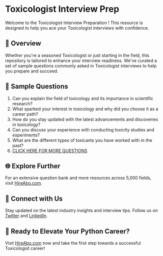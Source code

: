 # Toxicologist Interview Prep

Welcome to the Toxicologist Interview Preparation ! This resource is designed to help you ace your Toxicologist interviews with confidence.

## 🚀 Overview

Whether you're a seasoned Toxicologist or just starting in the field, this repository is tailored to enhance your interview readiness. We've curated a set of sample questions commonly asked in Toxicologist interviews to help you prepare and succeed.

## 📝 Sample Questions

1. Can you explain the field of toxicology and its importance in scientific research?
2. What sparked your interest in toxicology and why did you choose it as a career path?
3. How do you stay updated with the latest advancements and discoveries in toxicology?
4. Can you discuss your experience with conducting toxicity studies and experiments?
5. What are the different types of toxicants you have worked with in the past?
6. [CLICK HERE FOR MORE QUESTIONS](https://hireabo.com/job/5_1_38/Toxicologist)

## 🌐 Explore Further

For an extensive question bank and more resources across 5,000 fields, visit [HireAbo.com](https://www.hireabo.com).

## 📱 Connect with Us

Stay updated on the latest industry insights and interview tips. Follow us on [Twitter](https://twitter.com/hireabo) and [LinkedIn](https://www.linkedin.com/in/hire-abo-3609972a8/).

## 🚀 Ready to Elevate Your Python Career?

Visit [HireAbo.com](https://www.hireabo.com) now and take the first step towards a successful Toxicologist career!